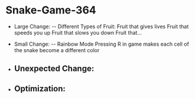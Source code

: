 # Snake-Game-364

- Large Change:
    -- Different Types of Fruit:
        Fruit that gives lives
        Fruit that speeds you up
        Fruit that slows you down
        Fruit that...

- Small Change:
    -- Rainbow Mode
          Pressing R in game makes each cell of the snake become a different color
- Unexpected Change:
    --

- Optimization:
    -- 
